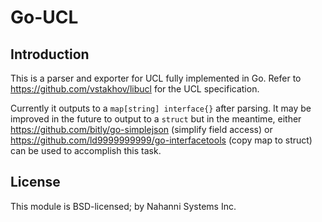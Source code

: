 # Go-UCL

##  Introduction

This is a parser and exporter for UCL fully implemented in Go. Refer to https://github.com/vstakhov/libucl for the UCL specification.

Currently it outputs to a `map[string] interface{}` after parsing. It may be improved in the future to output to a `struct` but in the meantime, either https://github.com/bitly/go-simplejson (simplify field access) or https://github.com/ld9999999999/go-interfacetools (copy map to struct) can be used to accomplish this task.

## License

This module is BSD-licensed; by Nahanni Systems Inc.
